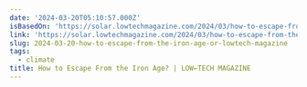 ```yaml
---
date: '2024-03-20T05:10:57.000Z'
isBasedOn: 'https://solar.lowtechmagazine.com/2024/03/how-to-escape-from-the-iron-age/'
link: 'https://solar.lowtechmagazine.com/2024/03/how-to-escape-from-the-iron-age/'
slug: 2024-03-20-how-to-escape-from-the-iron-age-or-lowtech-magazine
tags:
  - climate
title: How to Escape From the Iron Age? | LOW←TECH MAGAZINE
---
```


